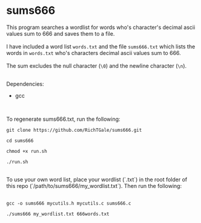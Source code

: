 # sums666
This program searches a wordlist for words who's character's decimal ascii values sum to 666 and saves them to a file.<br /><br />
I have included a word list `words.txt` and the file `sums666.txt` which lists the words in `words.txt` who's characters decimal ascii values sum to 666.<br /><br />
The sum excludes the null character (`\0`) and the newline character (`\n`).<br /><br />

Dependencies:
 - gcc
<br />

To regenerate sums666.txt, run the following:
<br />
```
git clone https://github.com/RichTGale/sums666.git
```

```
cd sums666
```

```
chmod +x run.sh
```

```
./run.sh
```
<br />
To use your own word list, place your wordlist (`.txt`) in the root folder of this repo (`/path/to/sums666/my_wordlist.txt`). Then run the following:
<br /><br />

```
gcc -o sums666 mycutils.h mycutils.c sums666.c
```

```
./sums666 my_wordlist.txt 666words.txt
```
